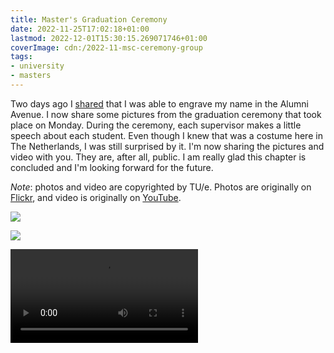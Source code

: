 ```yaml
---
title: Master's Graduation Ceremony
date: 2022-11-25T17:02:18+01:00
lastmod: 2022-12-01T15:30:15.269071746+01:00
coverImage: cdn:/2022-11-msc-ceremony-group
tags:
- university
- masters
---
```


Two days ago I [shared](/2022/11/23/engraving-name-alumni-avenue) that I was able to engrave my name in the Alumni Avenue. I now share some pictures from the graduation ceremony that took place on Monday. During the ceremony, each supervisor makes a little speech about each student. Even though I knew that was a costume here in The Netherlands, I was still surprised by it. I'm now sharing the pictures and video with you. They are, after all, public. I am really glad this chapter is concluded and I'm looking forward for the future.

_Note_: photos and video are copyrighted by TU/e. Photos are originally on [Flickr](https://www.flickr.com/photos/129818819@N03/albums/72177720303968156), and video is originally on [YouTube](https://www.youtube.com/watch?v=PemFIEJtUSw&t=2904s).

<div class="fw fg">

![](cdn:/2022-11-msc-ceremony-group)

![](cdn:/2022-11-msc-ceremony)

</div>

<div class='fw'>
  <video controls>
    <source class="u-video" src="https://cdn.hacdias.com/media/2022-11-msc-ceremony-speech.mp4">
  </video>
</div>

